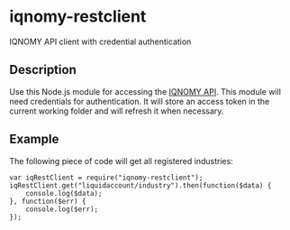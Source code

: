 # iqnomy-restclient
IQNOMY API client with credential authentication

## Description
Use this Node.js module for accessing the [IQNOMY API](https://api.iqnomy.com/?url=https://myliquidsuite-api.iqnomy.com/api/swagger.json).
This module will need credentials for authentication. It will store an access token in the current working folder and will refresh it when necessary.

## Example
The following piece of code will get all registered industries:
```
var iqRestClient = require("iqnomy-restclient");
iqRestClient.get("liquidaccount/industry").then(function($data) {
	console.log($data);
}, function($err) {
	console.log($err);
});
```
